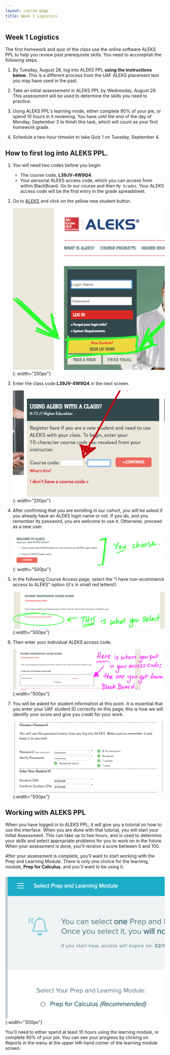 ```yaml
---
layout: course-page
title: Week 1 Logistics
---
```



## Week 1 Logistics

The first homework and quiz of the class use the online software ALEKS PPL to help you review past prerequisite skills.  You need to accomplish the following steps.

1. By Tuesday, August 28, log into ALEKS PPL **using the 
   instructions below**.  This is a different process from the 
   UAF ALEKS placement test you may have used in the past.

2. Take an initial assessement in ALEKS PPL by Wednesday, August 29.  This
   assessment will be used to determine the skills you need to practice.

3. Using ALEKS PPL's learning mode, either complete 90% of your pie, or spend
   10 hours in it reviewing.  You have until the end of the day of Monday, September 3 to finish this task, which will count as your first homework grade.

4. Schedule a two-hour timeslot to take Quiz 1 on Tuesday, September 4.

## How to first log into ALEKS PPL.

1. You will need two codes before you begin
	* The course code, **L39JV-4W9Q4**.
	* Your personal ALEKS access code, which you can access
	  from within BlackBoard.  Go to our course and then `My Grades`.  Your
	  ALEKS access code will be the first entry in the grade spreadsheet.

2. Go to [ALEKS](https://www.aleks.com) and click on the yellow new
   student button.

   ![login](assets/ALEKS/login.png){: width="250px"}

3. Enter the class code **L39JV-4W9Q4** in the next screen.

   ![class code](assets/ALEKS/classcode.png){: width="250px"}

4. After confirming that you are enrolling in our cohort, you will be asked
   if you already have an ALEKS login name or not.  If you do, and you remember
   its password, you are welcome to use it.  Otherwise, proceed as a new 
   user.

   ![loginname](assets/ALEKS/loginname.png){: width="500px"}

5. In the following Course Access page, select the "I have non-ecommerce access to ALEKS" option (it's in small red letters!). 

   ![registration](assets/ALEKS/registration.png){:width="500px"}

5. Then enter your individual ALEKS access code.

   ![access code](assets/ALEKS/access-code.png){:width="500px"}

6. You will be asked for student information at this point. It is essential
that you enter your UAF student ID correctly on this page; this is how we
will identify your score and give you credit for your work.

   ![access code](assets/ALEKS/passwd-id.png){:width="500px"}

## Working with ALEKS PPL

When you have logged in to ALEKS PPL, it will give you a tutorial on how
to use the interface.  When you are done with that tutorial, you will
start your Initial Assessment.  This can take up to two hours, and is used to 
determine your skills and select appropriate problems for you to work on in the
future. When your assessment is done, you'll receive a score between 0 and 100.

After your assessment is complete, you'll want to start working with the Prep and Learning Module.  There is only one choice for the learning, module, **Prep for Calculus**, and you'll want to be using it.

   ![learning module](assets/ALEKS/learning-module.png){:width="300px"}

You'll need to either spend at least 10 hours using the learning module, or complete 90% of your pie.  You can see your progress by clicking on Reports
in the menu at the upper left-hand corner of the learning module screen.
